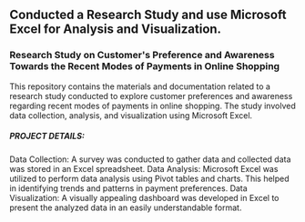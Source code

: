 
## Conducted a Research Study and use Microsoft Excel for Analysis and Visualization.

### Research Study on Customer's  Preference and Awareness Towards the Recent Modes of Payments in Online Shopping

This repository contains the materials and documentation related to a research study conducted to explore customer preferences and awareness regarding recent modes of payments in online shopping. The study involved data collection, analysis, and visualization using Microsoft Excel.

##### PROJECT DETAILS:
Data Collection: A survey was conducted to gather data and collected data was stored in an Excel spreadsheet.
Data Analysis: Microsoft Excel was utilized to perform data analysis using Pivot tables and charts. This helped in identifying trends and patterns in payment preferences.
Data Visualization: A visually appealing dashboard was developed in Excel to present the analyzed data in an easily understandable format.

